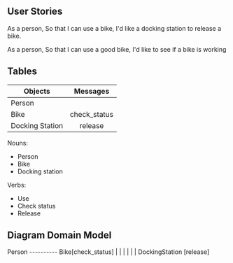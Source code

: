 ## User Stories

As a person,
So that I can use a bike,
I'd like a docking station to release a bike.

As a person,
So that I can use a good bike,
I'd like to see if a bike is working



## Tables

| Objects  | Messages |
| ------------- |:-------------:|
| Person        |     |
| Bike          | check_status  |
| Docking Station| release    |


Nouns:
- Person
- Bike
- Docking station

Verbs:
- Use
- Check status
- Release

## Diagram Domain Model


Person ---------- Bike[check_status]
   |                |
   |                |
   |                |
DockingStation [release]


